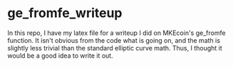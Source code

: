 # ge_fromfe_writeup
In this repo, I have my latex file for a writeup I did on MKEcoin's ge_fromfe function. 
It isn't obvious from the code what is going on, and the math is slightly less trivial than the standard elliptic curve math. 
Thus, I thought it would be a good idea to write it out. 
